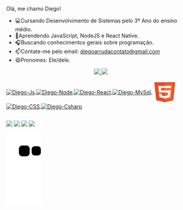 Olá, me chamo Diego!
-  💻Cursando Desenvolvimento de Sistemas pelo 3º Ano do ensino médio.
-  📖Aprendendo JavaScript, NodeJS e React Native.
-  🎧Buscando conhecimentos gerais sobre programação.
-  📫Contate-me pelo email: diegoarrudacontato@gmail.com
-  😄Pronomes: Ele/dele.

<div align="center">
  <a href="https://github.com/Arrudonimous">
  <img height="180em" src="https://github-readme-stats.vercel.app/api?username=arrudonimous&show_icons=true&theme=algolia&include_all_commits=true&count_private=true"/>
  <img height="180em" src="https://github-readme-stats.vercel.app/api/top-langs/?username=arrudonimous&layout=compact&langs_count=7&theme=algolia"/>
</div>
<div style="display: inline_block"><br>
  <img align="center" alt="Diego-Js" height="55" width="65" src="https://cdn.jsdelivr.net/gh/devicons/devicon/icons/javascript/javascript-plain.svg">
  <img align="center" alt="Diego-Node" height="55" width="65" src="https://cdn.jsdelivr.net/gh/devicons/devicon/icons/nodejs/nodejs-original.svg" >
  <img align="center" alt="Diego-React" height="55" width="65" src="https://cdn.jsdelivr.net/gh/devicons/devicon/icons/react/react-original.svg" >
  <img align="center" alt="Diego-MySql" height="55" width="65" src="https://cdn.jsdelivr.net/gh/devicons/devicon/icons/mysql/mysql-original.svg">
  <img align="center" alt="Diego-HTML" height="55" width="65" src="https://raw.githubusercontent.com/devicons/devicon/master/icons/html5/html5-original.svg">
  <img align="center" alt="Diego-CSS" height="55" width="65" src="https://cdn.jsdelivr.net/gh/devicons/devicon/icons/css3/css3-plain.svg">
  <img align="center" alt="Diego-Csharp" height="55" width="65" src="https://cdn.jsdelivr.net/gh/devicons/devicon/icons/csharp/csharp-line.svg">
</div>
  
  ##
 
<div> 
  <a href="https://www.instagram.com/arrudonimous/" target="_blank"><img src="https://img.shields.io/badge/-Instagram-%23E4405F?style=for-the-badge&logo=instagram&logoColor=white" target="_blank"></a>
  <a href = "mailto:diegoarrudacontato@gmail.com"><img src="https://img.shields.io/badge/-Gmail-%23333?style=for-the-badge&logo=gmail&logoColor=white" target="_blank"></a>
  <a href="https://steamcommunity.com/profiles/76561198864652319/" target="_blank"><img src="https://img.shields.io/badge/Steam-000000?style=for-the-badge&logo=steam&logoColor=white" target="_blank"></a> 
  <a href = "https://www.linkedin.com/in/diego-arruda-9586791bb/"><img src="https://img.shields.io/badge/LinkedIn-0077B5?style=for-the-badge&logo=linkedin&logoColor=white" target="_blank"></a>
  
  ![Snake animation](https://github.com/arrudonimous/arrudonimous/blob/output/github-contribution-grid-snake.svg)
 
</div>

